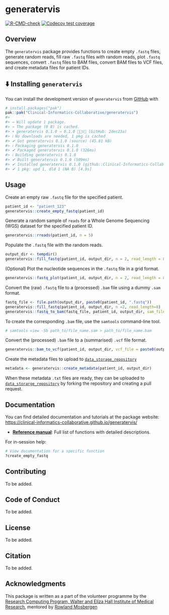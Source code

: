 
<!-- README.md is generated from README.Rmd. Please edit that file -->

# generatervis

<!-- badges: start -->

[![R-CMD-check](https://github.com/Clinical-Informatics-Collaborative/generatervis/actions/workflows/R-CMD-check.yaml/badge.svg)](https://github.com/Clinical-Informatics-Collaborative/generatervis/actions/workflows/R-CMD-check.yaml)
[![Codecov test
coverage](https://codecov.io/gh/Clinical-Informatics-Collaborative/generatervis/graph/badge.svg)](https://app.codecov.io/gh/Clinical-Informatics-Collaborative/generatervis)

<!-- badges: end -->

## Overview

The `generatervis` package provides functions to create empty `.fastq`
files, generate random reads, fill raw `.fastq` files with random reads,
plot `.fastq` sequences, convert `.fastq` files to BAM files, convert
BAM files to VCF files, and create metadata files for patient IDs.

## ⬇️ Installing `generatervis`

You can install the development version of `generatervis` from
[GitHub](https://github.com/) with

``` r
# install.packages("pak")  
pak::pak("Clinical-Informatics-Collaborative/generatervis")  
#> 
#> → Will update 1 package.
#> → The package (0 B) is cached.
#> + generatervis 0.1.0 → 0.1.0 👷🏼‍♀️🔧 (GitHub: 2dec23a)
#> ℹ No downloads are needed, 1 pkg is cached
#> ✔ Got generatervis 0.1.0 (source) (45.81 kB)
#> ℹ Packaging generatervis 0.1.0
#> ✔ Packaged generatervis 0.1.0 (326ms)
#> ℹ Building generatervis 0.1.0
#> ✔ Built generatervis 0.1.0 (509ms)
#> ✔ Installed generatervis 0.1.0 (github::Clinical-Informatics-Collaborative/generatervis@2dec23a) (15ms)
#> ✔ 1 pkg: upd 1, dld 1 (NA B) [4.9s]
```

## Usage

Create an empty raw `.fastq` file for the specified patient.

``` r
patient_id <- "patient_123"
generatervis::create_empty_fastq(patient_id)
```

Generate a random sample of `reads` for a Whole Genome Sequencing (WGS)
dataset for the specified patient ID.

``` r
generatervis::rreads(patient_id, n = 5)
```

Populate the `.fastq` file with the random reads.

``` r
output_dir <- tempdir()
generatervis::fill_fastq(patient_id, output_dir, n = 2, read_length = 8)
```

(Optional) Plot the nucleotide sequences in the `.fastq` file in a grid
format.

``` r
generatervis::fastq_plot(patient_id, output_dir, n = 2, read_length = 8)
```

Convert the (raw) `.fastq` file to a (processed) `.bam` file using a
dummy `.sam` format.

``` r
fastq_file <- file.path(output_dir, paste0(patient_id, ".fastq"))
generatervis::fill_fastq(patient_id, output_dir, n =2, read_length=8)
generatervis::fastq_to_bam(fastq_file, patient_id, output_dir, sam_file = paste0(output_dir, "/", patient_id, ".sam"), reference = "chr1")
```

To create the corresponding `.bam` file, use the `samtools` command-line
tool.

``` bash
# samtools view -Sb path_to/file_name.sam > path_to/file_name.bam
```

Convert the (processed) `.bam` file to a (summarised) `.vcf` file
format.

``` r
generatervis::bam_to_vcf(patient_id, output_dir, vcf_file = paste0(output_dir, "/", patient_id, ".vcf"))
```

Create the metadata files to upload to
[`data_storage_repository`](https://github.com/Clinical-Informatics-Collaborative/data_storage_portal)

``` r
metadata <- generatervis::create_metadata(patient_id, output_dir)
```

When these metadata `.txt` files are ready, they can be uploaded to
[`data_storarge_repository`](https://github.com/Clinical-Informatics-Collaborative/data_storage_portal)
by forking the repository and creating a pull request.

## Documentation

You can find detailed documentation and tutorials at the package
website:
<https://clinical-informatics-collaborative.github.io/generatervis/>

- **[Reference
  manual](https://clinical-informatics-collaborative.github.io/generatervis/)**:
  Full list of functions with detailed descriptions.

For in-session help:

``` r
# View documentation for a specific function
?create_empty_fastq
```

## Contributing

To be added.

## Code of Conduct

To be added.

## License

To be added.

## Citation

To be added.

## Acknowledgments

This package is written as a part of the volunteer programme by the
[Research Computing Program, Walter and Eliza Hall Institute of Medical
Research](https://wehi-researchcomputing.github.io/), mentored by
[Rowland Mosbergen](https://github.com/rowlandm)
